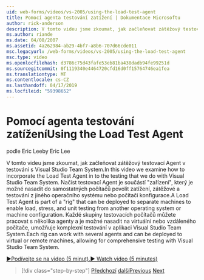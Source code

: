 ```yaml
---
uid: web-forms/videos/vs-2005/using-the-load-test-agent
title: Pomocí agenta testování zatížení | Dokumentace Microsoftu
author: rick-anderson
description: V tomto videu jsme zkoumat, jak začleňovat zátěžový testovací Agent v testování s Visual Studio Team System. Zátěžový testovací Agent je součástí '...
ms.author: riande
ms.date: 04/08/2007
ms.assetid: 4a262984-ab29-4bf7-a8b6-707d66cde011
msc.legacyurl: /web-forms/videos/vs-2005/using-the-load-test-agent
msc.type: video
ms.openlocfilehash: d3786c75d43fafe53eb81ba438dadb94fe99251d
ms.sourcegitcommit: 0f1119340e4464720cfd16d0ff15764746ea1fea
ms.translationtype: MT
ms.contentlocale: cs-CZ
ms.lasthandoff: 04/17/2019
ms.locfileid: "59398652"
---
```

# <a name="using-the-load-test-agent"></a><span data-ttu-id="142f3-104">Pomocí agenta testování zatížení</span><span class="sxs-lookup"><span data-stu-id="142f3-104">Using the Load Test Agent</span></span>

<span data-ttu-id="142f3-105">podle Eric Lee</span><span class="sxs-lookup"><span data-stu-id="142f3-105">by Eric Lee</span></span>

<span data-ttu-id="142f3-106">V tomto videu jsme zkoumat, jak začleňovat zátěžový testovací Agent v testování s Visual Studio Team System.</span><span class="sxs-lookup"><span data-stu-id="142f3-106">In this video we examine how to incorporate the Load Test Agent in to the testing that we do with Visual Studio Team System.</span></span> <span data-ttu-id="142f3-107">Načíst testovací Agent je součástí "zařízení", který je možné nasadit do samostatných počítačů povolit zatížení, zátěžové a testování z jiného operačního systému nebo počítači konfigurace.</span><span class="sxs-lookup"><span data-stu-id="142f3-107">A Load Test Agent is part of a "rig" that can be deployed to separate machines to enable load, stress, and unit testing from another operating system or machine configuration.</span></span> <span data-ttu-id="142f3-108">Každé skupiny testovacích počítačů můžete pracovat s několika agenty a je možné nasadit na virtuální nebo vzdáleného počítače, umožňuje komplexní testování v aplikaci Visual Studio Team System.</span><span class="sxs-lookup"><span data-stu-id="142f3-108">Each rig can work with several agents and can be deployed to virtual or remote machines, allowing for comprehensive testing with Visual Studio Team System.</span></span>

[<span data-ttu-id="142f3-109">&#9654;Podívejte se na video (5 minut).</span><span class="sxs-lookup"><span data-stu-id="142f3-109">&#9654; Watch video (5 minutes)</span></span>](https://channel9.msdn.com/Blogs/ASP-NET-Site-Videos/using-the-load-test-agent)

> [!div class="step-by-step"]
> <span data-ttu-id="142f3-110">[Předchozí](the-effects-of-caching.md)
> [další](the-effects-of-viewstate.md)</span><span class="sxs-lookup"><span data-stu-id="142f3-110">[Previous](the-effects-of-caching.md)
[Next](the-effects-of-viewstate.md)</span></span>
